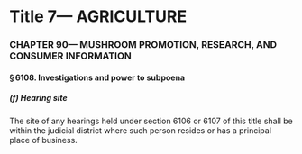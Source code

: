 
# Title 7— AGRICULTURE
### CHAPTER 90— MUSHROOM PROMOTION, RESEARCH, AND CONSUMER INFORMATION
#### § 6108. Investigations and power to subpoena
##### (f) Hearing site

The site of any hearings held under section 6106 or 6107 of this title shall be within the judicial district where such person resides or has a principal place of business.
